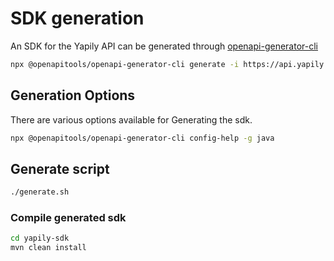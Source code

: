 # SDK generation #

An SDK for the Yapily API can be generated through [openapi-generator-cli](https://github.com/OpenAPITools/openapi-generator-cli)

```bash
npx @openapitools/openapi-generator-cli generate -i https://api.yapily.com/docs/v3/openapi.json -g java -o ./yapily-sdk
```

## Generation Options ##

There are various options available for Generating the sdk.

```bash
npx @openapitools/openapi-generator-cli config-help -g java
```

## Generate script ##

```bash
./generate.sh
```

### Compile generated sdk ###

```bash
cd yapily-sdk
mvn clean install
```
